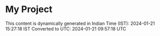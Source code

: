 # My Project

This content is dynamically generated in Indian Time (IST): 2024-01-21 15:27:18 IST
Converted to UTC: 2024-01-21 09:57:18 UTC
